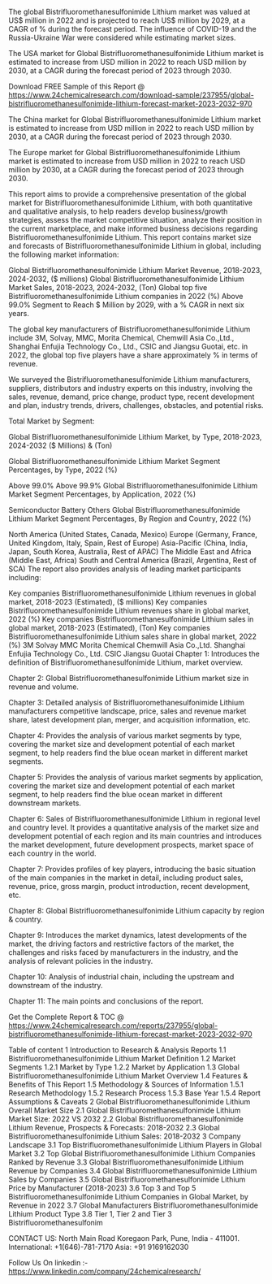 The global Bistrifluoromethanesulfonimide Lithium market was valued at US$ million in 2022 and is projected to reach US$ million by 2029, at a CAGR of % during the forecast period. The influence of COVID-19 and the Russia-Ukraine War were considered while estimating market sizes.

The USA market for Global Bistrifluoromethanesulfonimide Lithium market is estimated to increase from USD million in 2022 to reach USD million by 2030, at a CAGR during the forecast period of 2023 through 2030.

Download FREE Sample of this Report @ https://www.24chemicalresearch.com/download-sample/237955/global-bistrifluoromethanesulfonimide-lithium-forecast-market-2023-2032-970

The China market for Global Bistrifluoromethanesulfonimide Lithium market is estimated to increase from USD million in 2022 to reach USD million by 2030, at a CAGR during the forecast period of 2023 through 2030.

The Europe market for Global Bistrifluoromethanesulfonimide Lithium  market is estimated to increase from USD million in 2022 to reach USD million by 2030, at a CAGR during the forecast period of 2023 through 2030.

This report aims to provide a comprehensive presentation of the global market for Bistrifluoromethanesulfonimide Lithium, with both quantitative and qualitative analysis, to help readers develop business/growth strategies, assess the market competitive situation, analyze their position in the current marketplace, and make informed business decisions regarding Bistrifluoromethanesulfonimide Lithium. This report contains market size and forecasts of Bistrifluoromethanesulfonimide Lithium in global, including the following market information:

Global Bistrifluoromethanesulfonimide Lithium Market Revenue, 2018-2023, 2024-2032, ($ millions)
Global Bistrifluoromethanesulfonimide Lithium Market Sales, 2018-2023, 2024-2032, (Ton)
Global top five Bistrifluoromethanesulfonimide Lithium companies in 2022 (%)
Above 99.0% Segment to Reach $ Million by 2029, with a % CAGR in next six years.

The global key manufacturers of Bistrifluoromethanesulfonimide Lithium include 3M, Solvay, MMC, Morita Chemical, Chemwill Asia Co.,Ltd., Shanghai Enfujia Technology Co., Ltd., CSIC and Jiangsu Guotai, etc. in 2022, the global top five players have a share approximately % in terms of revenue.

We surveyed the Bistrifluoromethanesulfonimide Lithium manufacturers, suppliers, distributors and industry experts on this industry, involving the sales, revenue, demand, price change, product type, recent development and plan, industry trends, drivers, challenges, obstacles, and potential risks.

Total Market by Segment:

Global Bistrifluoromethanesulfonimide Lithium Market, by Type, 2018-2023, 2024-2032 ($ Millions) & (Ton)

Global Bistrifluoromethanesulfonimide Lithium Market Segment Percentages, by Type, 2022 (%)

Above 99.0%
Above 99.9%
Global Bistrifluoromethanesulfonimide Lithium Market Segment Percentages, by Application, 2022 (%)

Semiconductor
Battery
Others
Global Bistrifluoromethanesulfonimide Lithium Market Segment Percentages, By Region and Country, 2022 (%)

North America (United States, Canada, Mexico)
Europe (Germany, France, United Kingdom, Italy, Spain, Rest of Europe)
Asia-Pacific (China, India, Japan, South Korea, Australia, Rest of APAC)
The Middle East and Africa (Middle East, Africa)
South and Central America (Brazil, Argentina, Rest of SCA)
The report also provides analysis of leading market participants including:

Key companies Bistrifluoromethanesulfonimide Lithium revenues in global market, 2018-2023 (Estimated), ($ millions)
Key companies Bistrifluoromethanesulfonimide Lithium revenues share in global market, 2022 (%)
Key companies Bistrifluoromethanesulfonimide Lithium sales in global market, 2018-2023 (Estimated), (Ton)
Key companies Bistrifluoromethanesulfonimide Lithium sales share in global market, 2022 (%)
3M
Solvay
MMC
Morita Chemical
Chemwill Asia Co.,Ltd.
Shanghai Enfujia Technology Co., Ltd.
CSIC
Jiangsu Guotai
Chapter 1: Introduces the definition of Bistrifluoromethanesulfonimide Lithium, market overview.

Chapter 2: Global Bistrifluoromethanesulfonimide Lithium market size in revenue and volume.

Chapter 3: Detailed analysis of Bistrifluoromethanesulfonimide Lithium manufacturers competitive landscape, price, sales and revenue market share, latest development plan, merger, and acquisition information, etc.

Chapter 4: Provides the analysis of various market segments by type, covering the market size and development potential of each market segment, to help readers find the blue ocean market in different market segments.

Chapter 5: Provides the analysis of various market segments by application, covering the market size and development potential of each market segment, to help readers find the blue ocean market in different downstream markets.

Chapter 6: Sales of Bistrifluoromethanesulfonimide Lithium in regional level and country level. It provides a quantitative analysis of the market size and development potential of each region and its main countries and introduces the market development, future development prospects, market space of each country in the world.

Chapter 7: Provides profiles of key players, introducing the basic situation of the main companies in the market in detail, including product sales, revenue, price, gross margin, product introduction, recent development, etc.

Chapter 8: Global Bistrifluoromethanesulfonimide Lithium capacity by region & country.

Chapter 9: Introduces the market dynamics, latest developments of the market, the driving factors and restrictive factors of the market, the challenges and risks faced by manufacturers in the industry, and the analysis of relevant policies in the industry.

Chapter 10: Analysis of industrial chain, including the upstream and downstream of the industry.

Chapter 11: The main points and conclusions of the report.

Get the Complete Report & TOC @ https://www.24chemicalresearch.com/reports/237955/global-bistrifluoromethanesulfonimide-lithium-forecast-market-2023-2032-970

Table of content
1 Introduction to Research & Analysis Reports
1.1 Bistrifluoromethanesulfonimide Lithium Market Definition
1.2 Market Segments
1.2.1 Market by Type
1.2.2 Market by Application
1.3 Global Bistrifluoromethanesulfonimide Lithium Market Overview
1.4 Features & Benefits of This Report
1.5 Methodology & Sources of Information
1.5.1 Research Methodology
1.5.2 Research Process
1.5.3 Base Year
1.5.4 Report Assumptions & Caveats
2 Global Bistrifluoromethanesulfonimide Lithium Overall Market Size
2.1 Global Bistrifluoromethanesulfonimide Lithium Market Size: 2022 VS 2032
2.2 Global Bistrifluoromethanesulfonimide Lithium Revenue, Prospects & Forecasts: 2018-2032
2.3 Global Bistrifluoromethanesulfonimide Lithium Sales: 2018-2032
3 Company Landscape
3.1 Top Bistrifluoromethanesulfonimide Lithium Players in Global Market
3.2 Top Global Bistrifluoromethanesulfonimide Lithium Companies Ranked by Revenue
3.3 Global Bistrifluoromethanesulfonimide Lithium Revenue by Companies
3.4 Global Bistrifluoromethanesulfonimide Lithium Sales by Companies
3.5 Global Bistrifluoromethanesulfonimide Lithium Price by Manufacturer (2018-2023)
3.6 Top 3 and Top 5 Bistrifluoromethanesulfonimide Lithium Companies in Global Market, by Revenue in 2022
3.7 Global Manufacturers Bistrifluoromethanesulfonimide Lithium Product Type
3.8 Tier 1, Tier 2 and Tier 3 Bistrifluoromethanesulfonim

CONTACT US:
North Main Road Koregaon Park, Pune, India - 411001.
International: +1(646)-781-7170
Asia: +91 9169162030

Follow Us On linkedin :- https://www.linkedin.com/company/24chemicalresearch/

